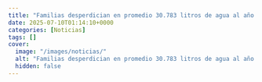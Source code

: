 ```yaml
---
title: "Familias desperdician en promedio 30.783 litros de agua al año esperando que se caliente"
date: 2025-07-10T01:14:10+0000
categories: [Noticias]
tags: []
cover:
  image: "/images/noticias/"
  alt: "Familias desperdician en promedio 30.783 litros de agua al año esperando que se caliente"
  hidden: false
---
```



